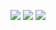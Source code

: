![](https://pp.userapi.com/c637616/v637616687/3b8f0/dkHRQzFF53I.jpg)
![](https://pp.userapi.com/c637616/v637616687/3b8e7/w65SzH34C5k.jpg)
![](https://pp.userapi.com/c637616/v637616687/3b8f7/Kj_lLe99q_g.jpg)